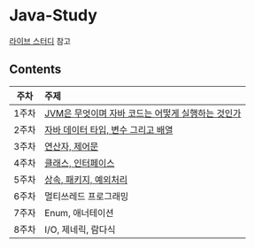 # Java-Study

[라이브 스터디](https://github.com/whiteship/live-study) 참고

## Contents

| 주차  | 주제                                                                                                                                                                                                                                                                                                                                          |
| :---: | :-------------------------------------------------------------------------------------------------------------------------------------------------------------------------------------------------------------------------------------------------------------------------------------------------------------------------------------------- |
| 1주차 | [JVM은 무엇이며 자바 코드는 어떻게 실행하는 것인가](https://github.com/0xe82de/Study/blob/main/Java-Study/1%EC%A3%BC%EC%B0%A8%20JVM%EC%9D%80%20%EB%AC%B4%EC%97%87%EC%9D%B4%EB%A9%B0%20%EC%9E%90%EB%B0%94%20%EC%BD%94%EB%93%9C%EB%8A%94%20%EC%96%B4%EB%96%BB%EA%B2%8C%20%EC%8B%A4%ED%96%89%ED%95%98%EB%8A%94%20%EA%B2%83%EC%9D%B8%EA%B0%80.md) |
| 2주차 | [자바 데이터 타입, 변수 그리고 배열](https://github.com/0xe82de/Study/blob/main/Java-Study/2%EC%A3%BC%EC%B0%A8%20%EC%9E%90%EB%B0%94%20%EB%8D%B0%EC%9D%B4%ED%84%B0%20%ED%83%80%EC%9E%85%2C%20%EB%B3%80%EC%88%98%20%EA%B7%B8%EB%A6%AC%EA%B3%A0%20%EB%B0%B0%EC%97%B4.md)                                                                         |
| 3주차 | [연산자, 제어문](https://github.com/0xe82de/Study/blob/main/Java-Study/3%EC%A3%BC%EC%B0%A8%20%EC%97%B0%EC%82%B0%EC%9E%90%2C%20%EC%A0%9C%EC%96%B4%EB%AC%B8.md)                                                                                                                                                                                 |
| 4주차 | [클래스, 인터페이스](https://github.com/0xe82de/Study/blob/main/Java-Study/4%EC%A3%BC%EC%B0%A8%20%ED%81%B4%EB%9E%98%EC%8A%A4%2C%20%EC%9D%B8%ED%84%B0%ED%8E%98%EC%9D%B4%EC%8A%A4.md)                                                                                                                                                           |
| 5주차 | [상속, 패키지, 예외처리](https://github.com/0xe82de/Study/blob/main/Java-Study/5%EC%A3%BC%EC%B0%A8%20%EC%83%81%EC%86%8D%2C%20%ED%8C%A8%ED%82%A4%EC%A7%80%2C%20%EC%98%88%EC%99%B8%EC%B2%98%EB%A6%AC.md)                                                                                                                                        |
| 6주차 | 멀티쓰레드 프로그래밍                                                                                                                                                                                                                                                                                                                         |
| 7주자 | Enum, 애너테이션                                                                                                                                                                                                                                                                                                                              |
| 8주차 | I/O, 제네릭, 람다식                                                                                                                                                                                                                                                                                                                           |
